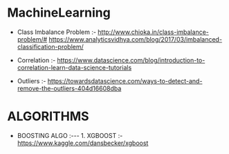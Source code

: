 # MachineLearning

* Class Imbalance Problem :- http://www.chioka.in/class-imbalance-problem/#
                             https://www.analyticsvidhya.com/blog/2017/03/imbalanced-classification-problem/
* Correlation :- https://www.datascience.com/blog/introduction-to-correlation-learn-data-science-tutorials

* Outliers :- https://towardsdatascience.com/ways-to-detect-and-remove-the-outliers-404d16608dba

# ALGORITHMS

* BOOSTING ALGO :---
        1. XGBOOST :- https://www.kaggle.com/dansbecker/xgboost
